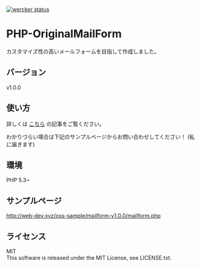 [![wercker status](https://app.wercker.com/status/4e8ac7c938f95eb4663b7e39d7454503/m/master "wercker status")](https://app.wercker.com/project/bykey/4e8ac7c938f95eb4663b7e39d7454503)

# PHP-OriginalMailForm

カスタマイズ性の高いメールフォームを目指して作成しました。  

## バージョン

v1.0.0
    
## 使い方

詳しくは [こちら](http://web-dev.xyz/php-originalmailfrom/) の記事をご覧ください。

わかりづらい場合は下記のサンプルページからお問い合わせしてください！
(私に届きます)


## 環境
PHP 5.3~

## サンプルページ
http://web-dev.xyz/oss-sample/mailform-v1.0.0/mailform.php

## ライセンス
MIT  
This software is released under the MIT License, see LICENSE.txt.

